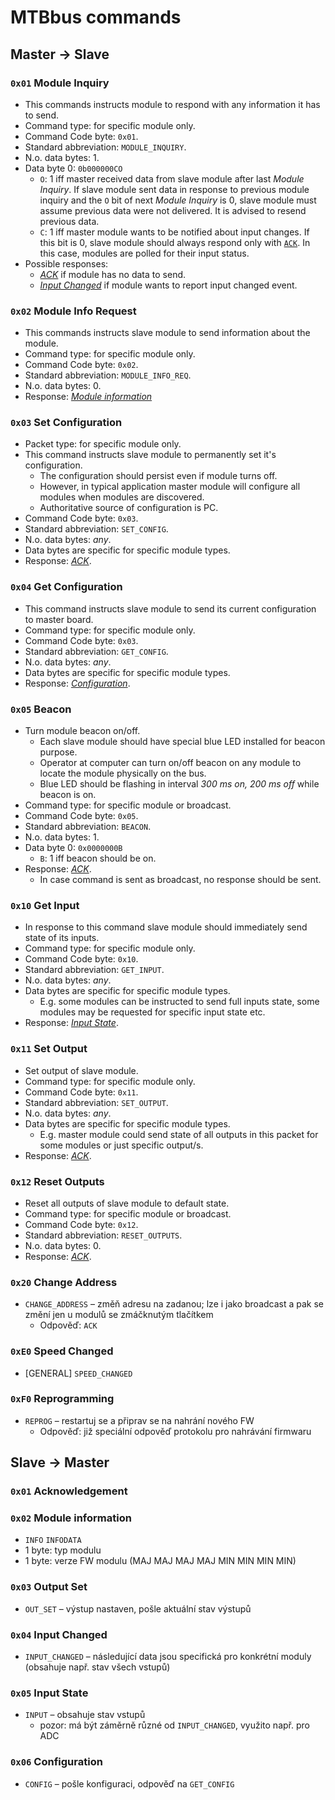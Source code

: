 MTBbus commands
===============

## Master → Slave

### `0x01` Module Inquiry <a name="mosi-module-inquiry"></a>

* This commands instructs module to respond with any information it has to
  send.
* Command type: for specific module only.
* Command Code byte: `0x01`.
* Standard abbreviation: `MODULE_INQUIRY`.
* N.o. data bytes: 1.
* Data byte 0: `0b000000CO`
   - `O`: 1 iff master received data from slave module after last
     *Module Inquiry*. If slave module sent data in response to previous
     module inquiry and the `O` bit of next *Module Inquiry* is 0, slave module
     must assume previous data were not delivered. It is advised to resend
     previous data.
   - `C`: 1 iff master module wants to be notified about input changes.
     If this bit is 0, slave module should always respond only with
     [`ACK`](#miso-ack). In this case, modules are polled for their input
     status.
* Possible responses:
   - [*ACK*](#miso-ack) if module has no data to send.
   - [*Input Changed*](#miso-input-changed) if module wants to report input
     changed event.

### `0x02` Module Info Request <a name="mosi-info"></a>

* This commands instructs slave module to send information about the module.
* Command type: for specific module only.
* Command Code byte: `0x02`.
* Standard abbreviation: `MODULE_INFO_REQ`.
* N.o. data bytes: 0.
* Response: [*Module information*](#miso-module-info)

### `0x03` Set Configuration <a name="mosi-set-config"></a>

* Packet type: for specific module only.
* This command instructs slave module to permanently set it's configuration.
  - The configuration should persist even if module turns off.
  - However, in typical application master module will configure all modules
    when modules are discovered.
  - Authoritative source of configuration is PC.
* Command Code byte: `0x03`.
* Standard abbreviation: `SET_CONFIG`.
* N.o. data bytes: *any*.
* Data bytes are specific for specific module types.
* Response: [*ACK*](#miso-ack).

### `0x04` Get Configuration <a name="mosi-get-config"></a>

* This command instructs slave module to send its current configuration to
  master board.
* Command type: for specific module only.
* Command Code byte: `0x03`.
* Standard abbreviation: `GET_CONFIG`.
* N.o. data bytes: *any*.
* Data bytes are specific for specific module types.
* Response: [*Configuration*](#miso-config).

### `0x05` Beacon <a name="mosi-beacon"></a>

* Turn module beacon on/off.
  - Each slave module should have special blue LED installed for beacon purpose.
  - Operator at computer can turn on/off beacon on any module to locate the
    module physically on the bus.
  - Blue LED should be flashing in interval *300 ms on, 200 ms off* while
    beacon is on.
* Command type: for specific module or broadcast.
* Command Code byte: `0x05`.
* Standard abbreviation: `BEACON`.
* N.o. data bytes: 1.
* Data byte 0: `0x0000000B`
  - `B`: 1 iff beacon should be on.
* Response: [*ACK*](#miso-ack).
  - In case command is sent as broadcast, no response should be sent.

### `0x10` Get Input <a name="mosi-get-input"></a>

* In response to this command slave module should immediately send state of its
  inputs.
* Command type: for specific module only.
* Command Code byte: `0x10`.
* Standard abbreviation: `GET_INPUT`.
* N.o. data bytes: *any*.
* Data bytes are specific for specific module types.
  - E.g. some modules can be instructed to send full inputs state, some modules
    may be requested for specific input state etc.
* Response: [*Input State*](#miso-input-state).

### `0x11` Set Output <a name="mosi-set-output"></a>

* Set output of slave module.
* Command type: for specific module only.
* Command Code byte: `0x11`.
* Standard abbreviation: `SET_OUTPUT`.
* N.o. data bytes: *any*.
* Data bytes are specific for specific module types.
  - E.g. master module could send state of all outputs in this packet for some
    modules or just specific output/s.
* Response: [*ACK*](#miso-ack).

### `0x12` Reset Outputs <a name="mosi-reset-outputs"></a>

* Reset all outputs of slave module to default state.
* Command type: for specific module or broadcast.
* Command Code byte: `0x12`.
* Standard abbreviation: `RESET_OUTPUTS`.
* N.o. data bytes: 0.
* Response: [*ACK*](#miso-ack).

### `0x20` Change Address <a name="mosi-change-address"></a>

 * `CHANGE_ADDRESS` – změň adresu na zadanou; lze i jako broadcast a pak
   se změní jen u modulů se zmáčknutým tlačítkem
    - Odpověď: `ACK`

### `0xE0` Speed Changed <a name="mosi-speed-changed"></a>

 * [GENERAL] `SPEED_CHANGED`

### `0xF0` Reprogramming <a name="mosi-reprog"></a>

 * `REPROG` – restartuj se a připrav se na nahrání nového FW
    - Odpověď: již speciální odpověď protokolu pro nahrávání firmwaru


## Slave → Master

### `0x01` Acknowledgement <a name="miso-ack"></a>

### `0x02` Module information <a name="miso-module-info"></a>

 * `INFO` `INFODATA`
 * 1 byte: typ modulu
 * 1 byte: verze FW modulu (MAJ MAJ MAJ MAJ MIN MIN MIN MIN)

### `0x03` Output Set <a name="miso-output-set"></a>

 * `OUT_SET` – výstup nastaven, pošle aktuální stav výstupů

### `0x04` Input Changed <a name="miso-input-changed"></a>

 * `INPUT_CHANGED` – následující data jsou specifická pro konkrétní moduly
    (obsahuje např. stav všech vstupů)

### `0x05` Input State <a name="miso-input-state"></a>

 * `INPUT` – obsahuje stav vstupů
    - pozor: má být záměrně různé od `INPUT_CHANGED`, využito např. pro ADC

### `0x06` Configuration <a name="miso-config"></a>

 * `CONFIG` – pošle konfiguraci, odpověď na `GET_CONFIG`

